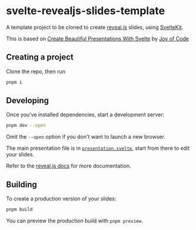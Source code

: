 # svelte-revealjs-slides-template

A template project to be cloned to create [reveal.js](https://revealjs.com) slides, using [SvelteKit](https://kit.svelte.dev).

This is based on [Create Beautiful Presentations With Svelte](https://www.youtube.com/watch?v=67lqa5kTQkA) by [Joy of Code](https://www.youtube.com/@JoyofCodeDev)

## Creating a project

Clone the repo, then run

```bash
pnpm i
```

## Developing

Once you've installed dependencies, start a development server:

```bash
pnpm dev --open
```

Omit the `--open` option if you don't want to launch a new browser.

The main presentation file is in [`presentation.svelte`](./src/lib/deck/presentation.svelte), start from there to edit your slides.

Refer to the [reveal.js docs](https://revealjs.com) for more documentation.

## Building

To create a production version of your slides:

```bash
pnpm build
```

You can preview the production build with `pnpm preview`.
